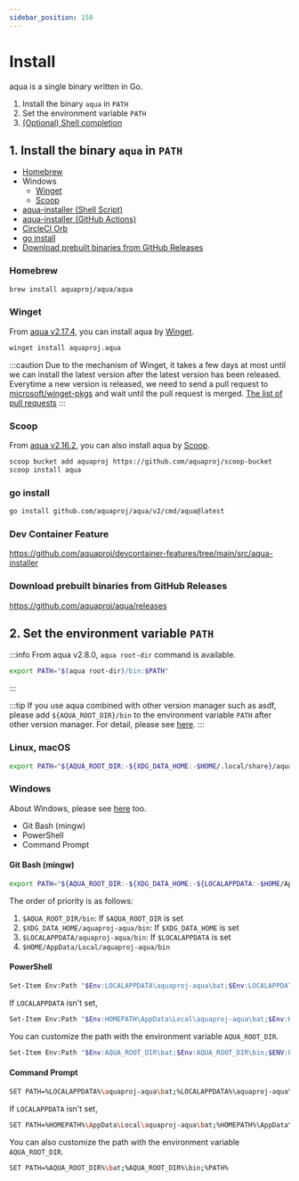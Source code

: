 ```yaml
---
sidebar_position: 150
---
```


# Install

aqua is a single binary written in Go.

1. Install the binary `aqua` in `PATH`
1. Set the environment variable `PATH`
1. [(Optional) Shell completion](/docs/reference/config/shell-completion)

## 1. Install the binary `aqua` in `PATH`

- [Homebrew](#homebrew)
- Windows
  - [Winget](#winget)
  - [Scoop](#scoop)
- [aqua-installer (Shell Script)](/docs/products/aqua-installer#shell-script)
- [aqua-installer (GitHub Actions)](/docs/products/aqua-installer#github-actions)
- [CircleCI Orb](/docs/products/circleci-orb-aqua)
- [go install](#go-install)
- [Download prebuilt binaries from GitHub Releases](#download-prebuilt-binaries-from-github-releases)

### Homebrew

```sh
brew install aquaproj/aqua/aqua
```

### Winget

From [aqua v2.17.4](https://github.com/aquaproj/aqua/releases/tag/v2.17.4), you can install aqua by [Winget](https://learn.microsoft.com/en-us/windows/package-manager/winget/).

```sh
winget install aquaproj.aqua
```

:::caution
Due to the mechanism of Winget, it takes a few days at most until we can install the latest version after the latest version has been released.
Everytime a new version is released, we need to send a pull request to [microsoft/winget-pkgs](https://github.com/microsoft/winget-pkgs) and wait until the pull request is merged.
[The list of pull requests](https://github.com/microsoft/winget-pkgs/pulls?q=is%3Aopen+is%3Apr+author%3Asuzuki-shunsuke+aquaproj.aqua+in%3Atitle)
:::

### Scoop

From [aqua v2.16.2](https://github.com/aquaproj/aqua/releases/tag/v2.16.2), you can also install aqua by [Scoop](https://scoop.sh/).

```sh
scoop bucket add aquaproj https://github.com/aquaproj/scoop-bucket
scoop install aqua
```

### go install

```sh
go install github.com/aquaproj/aqua/v2/cmd/aqua@latest
```

### Dev Container Feature

https://github.com/aquaproj/devcontainer-features/tree/main/src/aqua-installer

### Download prebuilt binaries from GitHub Releases

https://github.com/aquaproj/aqua/releases

## 2. Set the environment variable `PATH`

:::info
From aqua v2.8.0, `aqua root-dir` command is available.

```bash
export PATH="$(aqua root-dir)/bin:$PATH"
```
:::

:::tip
If you use aqua combined with other version manager such as asdf,
please add `${AQUA_ROOT_DIR}/bin` to the environment variable `PATH` after other version manager.
For detail, please see [here](/docs/reference/use-aqua-with-other-tools).
:::

### Linux, macOS

```sh
export PATH="${AQUA_ROOT_DIR:-${XDG_DATA_HOME:-$HOME/.local/share}/aquaproj-aqua}/bin:$PATH"
```

### Windows

About Windows, please see [here](/docs/reference/windows-support) too.

- Git Bash (mingw)
- PowerShell
- Command Prompt

#### Git Bash (mingw)

```sh
export PATH="${AQUA_ROOT_DIR:-${XDG_DATA_HOME:-${LOCALAPPDATA:-$HOME/AppData/Local}}/aquaproj-aqua}/bin:$PATH"
```

The order of priority is as follows:

1. `$AQUA_ROOT_DIR/bin`: If `$AQUA_ROOT_DIR` is set
1. `$XDG_DATA_HOME/aquaproj-aqua/bin`: If `$XDG_DATA_HOME` is set
1. `$LOCALAPPDATA/aquaproj-aqua/bin`: If `$LOCALAPPDATA` is set
1. `$HOME/AppData/Local/aquaproj-aqua/bin`

#### PowerShell

```sh
Set-Item Env:Path "$Env:LOCALAPPDATA\aquaproj-aqua\bat;$Env:LOCALAPPDATA\aquaproj-aqua\bin;$Env:Path"
```

If `LOCALAPPDATA` isn't set,

```sh
Set-Item Env:Path "$Env:HOMEPATH\AppData\Local\aquaproj-aqua\bat;$Env:HOMEPATH\AppData\Local\aquaproj-aqua\bin;$Env:Path"
```

You can customize the path with the environment variable `AQUA_ROOT_DIR`.

```sh
Set-Item Env:Path "$Env:AQUA_ROOT_DIR\bat;$Env:AQUA_ROOT_DIR\bin;$ENV:Path"
```

#### Command Prompt

```sh
SET PATH=%LOCALAPPDATA%\aquaproj-aqua\bat;%LOCALAPPDATA%\aquaproj-aqua\bin;%PATH%
```

If `LOCALAPPDATA` isn't set,

```sh
SET PATH=%HOMEPATH%\AppData\Local\aquaproj-aqua\bat;%HOMEPATH%\AppData\Local\aquaproj-aqua\bin;%PATH%
```

You can also customize the path with the environment variable `AQUA_ROOT_DIR`.

```sh
SET PATH=%AQUA_ROOT_DIR%\bat;%AQUA_ROOT_DIR%\bin;%PATH%
```
